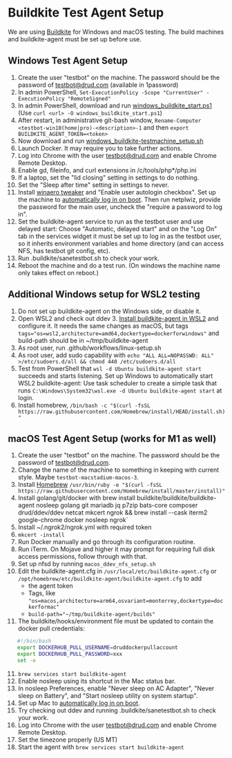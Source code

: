 # Buildkite Test Agent Setup

We are using [Buildkite](https://buildkite.com/drud) for Windows and macOS testing. The build machines and buildkite-agent must be set up before use.

## Windows Test Agent Setup

1. Create the user "testbot" on the machine. The password should be the password of testbot@drud.com (available in 1password)
2. In admin PowerShell, `Set-ExecutionPolicy -Scope "CurrentUser" -ExecutionPolicy "RemoteSigned"`
3. In admin PowerShell, download and run [windows_buildkite_start.ps1](scripts/windows_buildkite_start.ps1) (Use `curl <url> -O windows_buildkite_start.ps1`)
4. After restart, in administrative git-bash window, `Rename-Computer <testbot-win10(home|pro)-<description>-1` and then `export BUILDKITE_AGENT_TOKEN=<token>`
5. Now download and run [windows_buildkite-testmachine_setup.sh](scripts/windows_buildkite_setup.sh)
6. Launch Docker. It may require you to take further actions.
7. Log into Chrome with the user testbot@drud.com and enable Chrome Remote Desktop.
8. Enable gd, fileinfo, and curl extensions in /c/tools/php*/php.ini
9. If a laptop, set the "lid closing" setting in settings to do nothing.
10. Set the "Sleep after time" setting in settings to never.
11. Install [winaero tweaker](https://winaero.com/request.php?1796) and "Enable user autologin checkbox". Set up the machine to [automatically log in on boot](https://www.cnet.com/how-to/automatically-log-in-to-your-windows-10-pc/).  Then run netplwiz, provide the password for the main user, uncheck the "require a password to log in".
12. Set the buildkite-agent service to run as the testbot user and use delayed start: Choose "Automatic, delayed start" and on the "Log On" tab in the services widget it must be set up to log in as the testbot user, so it inherits environment variables and home directory (and can access NFS, has testbot git config, etc).
13. Run .buildkite/sanetestbot.sh to check your work.
14. Reboot the machine and do a test run. (On windows the machine name only takes effect on reboot.)

## Additional Windows setup for WSL2 testing

1. Do not set up buildkite-agent on the Windows side, or disable it.
2. Open WSL2 and check out ddev
   3. [Install buildkite-agent in WSL2](https://buildkite.com/docs/agent/v3/ubuntu) and configure it. It needs the same changes as macOS, but tags `tags="os=wsl2,architecture=amd64,dockertype=dockerforwindows"` and build-path should be in ~/tmp/buildkite-agent
3. As root user, run .github/workflows/linux-setup.sh
4. As root user, add sudo capability with `echo "ALL ALL=NOPASSWD: ALL" >/etc/sudoers.d/all && chmod 440 /etc/sudoers.d/all`
5. Test from PowerShell that `wsl -d Ubuntu buildkite-agent start` succeeds and starts listening.
Set up Windows to automatically start WSL2 buildkite-agent: Use task scheduler to create a simple task that runs `C:\Windows\System32\wsl.exe -d Ubuntu buildkite-agent start` at login.
6. Install homebrew, `/bin/bash -c "$(curl -fsSL https://raw.githubusercontent.com/Homebrew/install/HEAD/install.sh)"`

## macOS Test Agent Setup (works for M1 as well)

1. Create the user "testbot" on the machine. The password should be the password of testbot@drud.com.
2. Change the name of the machine to something in keeping with current style. Maybe `testbot-macstadium-macos-3`.
3. Install [Homebrew](https://brew.sh/) `/usr/bin/ruby -e "$(curl -fsSL https://raw.githubusercontent.com/Homebrew/install/master/install)"`
4. Install golang/git/docker with brew install buildkite/buildkite/buildkite-agent  nosleep golang git mariadb jq p7zip bats-core composer drud/ddev/ddev netcat mkcert ngrok && brew install --cask iterm2 google-chrome  docker nosleep ngrok`
5. Install ~/.ngrok2/ngrok.yml with required token
6. `mkcert -install`
7. Run Docker manually and go through its configuration routine.
8. Run iTerm. On Mojave and higher it may prompt for requiring full disk access permissions, follow through with that.
9. Set up nfsd by running `macos_ddev_nfs_setup.sh`
10. Edit the buildkite-agent.cfg in `/usr/local/etc/buildkite-agent.cfg` or `/opt/homebrew/etc/buildkite-agent/buildkite-agent.cfg` to add
    * the agent token
    * Tags, like `"os=macos,architecture=arm64,osvariant=monterrey,dockertype=dockerformac"`
    * `build-path="~/tmp/buildkite-agent/builds"`
11. The buildkite/hooks/environment file must be updated to contain the docker pull credentials:
```bash
   #!/bin/bash
   export DOCKERHUB_PULL_USERNAME=druddockerpullaccount
   export DOCKERHUB_PULL_PASSWORD=xxx
   set -e
```
11. `brew services start buildkite-agent`
12. Enable nosleep using its shortcut in the Mac status bar.
13. In nosleep Preferences, enable "Never sleep on AC Adapter", "Never sleep on Battery", and "Start nosleep utility on system startup".
14. Set up Mac to [automatically log in on boot](https://support.apple.com/en-us/HT201476).
15. Try checking out ddev and running .buildkite/sanetestbot.sh to check your work.
16. Log into Chrome with the user testbot@drud.com and enable Chrome Remote Desktop.
17. Set the timezone properly (US MT)
18. Start the agent with `brew services start buildkite-agent`
